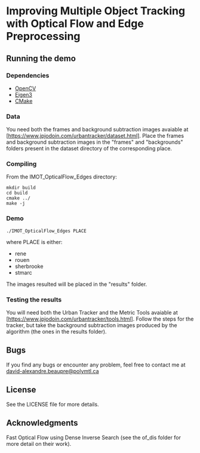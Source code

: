 # Improving Multiple Object Tracking with Optical Flow and Edge Preprocessing

## Running the demo

### Dependencies
- [OpenCV](https://opencv.org/)
- [Eigen3](http://eigen.tuxfamily.org/index.php?title=Main_Page)
- [CMake](https://cmake.org/)

### Data
You need both the frames and background subtraction images avaiable at [https://www.jpjodoin.com/urbantracker/dataset.html].
Place the frames and background subtraction images in the "frames" and "backgrounds" folders present in the dataset directory of the corresponding place.

### Compiling
From the IMOT_OpticalFlow_Edges directory:
```
mkdir build
cd build
cmake ../
make -j
```

### Demo
```
./IMOT_OpticalFlow_Edges PLACE
```
where PLACE is either:
- rene
- rouen
- sherbrooke
- stmarc

The images resulted will be placed in the "results" folder.

### Testing the results
You will need both the Urban Tracker and the Metric Tools avaiable at [https://www.jpjodoin.com/urbantracker/tools.html].
Follow the steps for the tracker, but take the background subtraction images produced by the algorithm (the ones in the results folder).

## Bugs
If you find any bugs or encounter any problem, feel free to contact me at david-alexandre.beaupre@polymtl.ca

## License
See the LICENSE file for more details.

## Acknowledgments
Fast Optical Flow using Dense Inverse Search (see the of_dis folder for more detail on their work).
